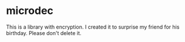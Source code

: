 # microdec

This is a library with encryption. I created it to surprise my friend for his birthday. Please don't delete it.